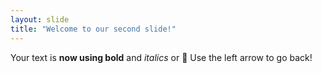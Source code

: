 ```yaml
---
layout: slide
title: "Welcome to our second slide!"
---
```

Your text is **now using bold** and *italics* or :poop: 
Use the left arrow to go back!
